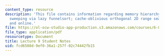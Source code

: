 ```yaml
---
content_type: resource
description: 'This file contains information regarding memory hierarchy: distribution
  sweeping via lazy funnelsort; cache-oblivious orthogonal 2D range searching: batched
  and online.'
file: https://ol-ocw-studio-app-production.s3.amazonaws.com/courses/6-851-advanced-data-structures-spring-2012/fcd6508d9ef036a1257f02c74442fb15_MIT6_851S12_L9.pdf
file_type: application/pdf
resourcetype: Document
title: Lecture 9 Student Notes
uid: fcd6508d-9ef0-36a1-257f-02c74442fb15
---
```

